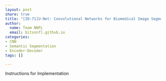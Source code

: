 ```yaml
---
layout: post
share: true
title: "[ID:71]U-Net: Convolutional Networks for Biomedical Image Segmentation"
author:
  name: Team NNFL
  email: bitsnnfl.github.io
categories:
- CNN
- Semantic Segmentation
- Encoder-Decoder
tags: []

---
```

Instructions for Implementation